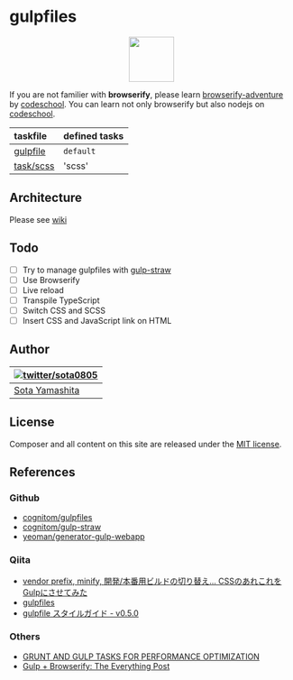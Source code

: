 gulpfiles
=========

<p align="center">
  <img src="https://raw.github.com/gulpjs/artwork/master/gulp-2x.png" width="80" height="auto" />
</p>

If you are not familier with **browserify**, please learn [browserify-adventure](https://github.com/substack/browserify-adventure) by [codeschool](http://nodeschool.io/). You can learn not only browserify but also nodejs on [codeschool](http://nodeschool.io/).

| taskfile | defined tasks |
| :-- | :-- |
| [gulpfile](gulpfile.js) | `default` |
| [task/scss](task/scss.js) | 'scss' |

## Architecture

Please see [wiki]()

## Todo

- [ ] Try to manage gulpfiles with [gulp-straw](https://github.com/cognitom/gulp-straw)
- [ ] Use Browserify
- [ ] Live reload
- [ ] Transpile TypeScript
- [ ] Switch CSS and SCSS
- [ ] Insert CSS and JavaScript link on HTML

## Author

| [![twitter/sota0805](http://2.gravatar.com/avatar/1819ffcc36875ddbf8df81532d832a2b?s=70)](http://twitter.com/sota0805 "Follow @sota0805 on Twitter") |
|---|
| [Sota Yamashita](http://sota0805.github.io/) |

## License

Composer and all content on this site are released under the [MIT license](LICENSE).

## References

### Github

- [cognitom/gulpfiles](https://github.com/cognitom/gulpfiles)
- [cognitom/gulp-straw](https://github.com/cognitom/gulp-straw)
- [yeoman/generator-gulp-webapp](https://github.com/yeoman/generator-gulp-webapp)

### Qiita

- [vendor prefix, minify, 開発/本番用ビルドの切り替え... CSSのあれこれをGulpにさせてみた](http://qiita.com/tokimari/items/8cb648e06c4db072e7aa)
- [gulpfiles](http://qiita.com/cognitom/items/dfbac22c02a7ffa957aa)
- [gulpfile スタイルガイド - v0.5.0](http://qiita.com/cognitom/items/045c8596a30aa5ab8a47)

### Others

- [GRUNT AND GULP TASKS FOR PERFORMANCE OPTIMIZATION](http://yeoman.io/blog/performance-optimization.html)
- [Gulp + Browserify: The Everything Post](http://viget.com/extend/gulp-browserify-starter-faq)



